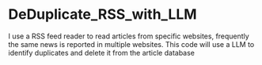 # DeDuplicate_RSS_with_LLM
I use a RSS feed reader to read articles from specific websites, frequently the same news is reported in multiple websites. This code will use a LLM to identify duplicates and delete it from the article database
